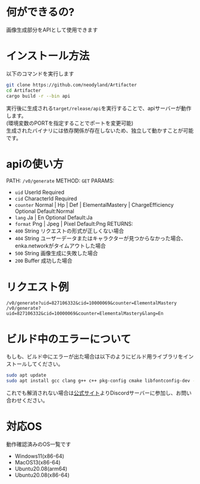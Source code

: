 # 何ができるの?
画像生成部分をAPIとして使用できます
# インストール方法
以下のコマンドを実行します
```sh
git clone https://github.com/neodyland/Artifacter
cd Artifacter
cargo build -r --bin api
```
実行後に生成される`target/release/api`を実行することで、apiサーバーが動作します。  
(環境変数のPORTを指定することでポートを変更可能)  
生成されたバイナリには依存関係が存在しないため、独立して動かすことが可能です。
# apiの使い方
PATH: `/v0/generate`
METHOD: `GET`
PARAMS: 
- `uid` UserId Required
- `cid` CharacterId Required
- `counter` Normal | Hp | Def | ElementalMastery | ChargeEfficiency Optional Default:Normal
- `lang` Ja | En Optional Default:Ja
- `format` Png | Jpeg | Pixel Default:Png
RETURNS:
- `400` String リクエストの形式が正しくない場合
- `404` String ユーザーデータまたはキャラクターが見つからなかった場合、enka.networkがタイムアウトした場合
- `500` String 画像生成に失敗した場合
- `200` Buffer 成功した場合
# リクエスト例
`/v0/generate?uid=827106332&cid=10000069&counter=ElementalMastery`  
`/v0/generate?uid=827106332&cid=10000069&counter=ElementalMastery&lang=En`

# ビルド中のエラーについて
もしも、ビルド中にエラーが出た場合は以下のようにビルド用ライブラリをインストールしてください。
```sh
sudo apt update
sudo apt install gcc clang g++ c++ pkg-config cmake libfontconfig-dev -y
```
これでも解消されない場合は[公式サイト](https://artifacter.neody.land/)よりDiscordサーバーに参加し、お問い合わせください。

# 対応OS
動作確認済みのOS一覧です
- Windows11(x86-64)
- MacOS13(x86-64)
- Ubuntu20.08(arm64)
- Ubuntu20.08(x86-64)